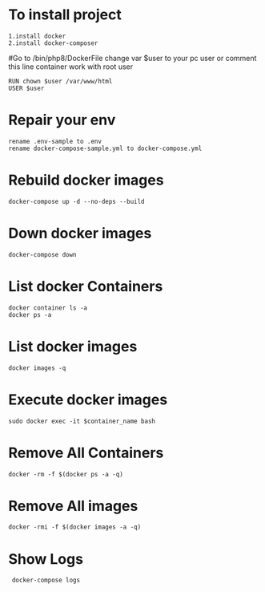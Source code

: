 # To install project
    1.install docker 
    2.install docker-composer

#Go to /bin/php8/DockerFile
change var $user to your pc user 
or comment this line container work with root user 

    RUN chown $user /var/www/html
    USER $user

# Repair your env
    rename .env-sample to .env
    rename docker-compose-sample.yml to docker-compose.yml

# Rebuild docker images
    docker-compose up -d --no-deps --build

# Down docker images
    docker-compose down

# List docker Containers
    docker container ls -a
    docker ps -a 

# List docker images
    docker images -q

# Execute docker images
    sudo docker exec -it $container_name bash

# Remove All Containers
    docker -rm -f $(docker ps -a -q)

# Remove All images
    docker -rmi -f $(docker images -a -q)

# Show Logs 
     docker-compose logs
